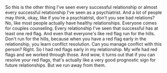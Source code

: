  So this is the other thing I've seen every successful relationship or almost every successful relationship I've seen as a psychiatrist. And a lot of people may think, okay, like if you're a psychiatrist, don't you see bad relations? No, like most people actually have healthy relationships. Everyone comes for couples counseling. Every relationship I've seen that successful has at least one red flag. And even that everyone's like red flag run for the hills. Don't run for the hills, because when you have a red flag early in the relationship, you learn conflict resolution. Can you manage conflict with this person? Right. So I had red flags early in my relationship. My wife had red flags and we worked through those. And wow, it turns out that if you can resolve your red flags, that's actually like a very good prognostic sign for future relationships. But we run away from them.